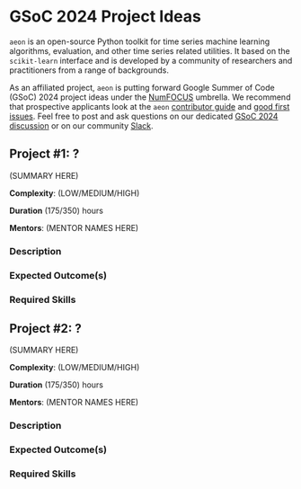 # GSoC 2024 Project Ideas

`aeon` is an open-source Python toolkit for time series machine learning algorithms, 
evaluation, and other time series related utilities. It based on the `scikit-learn` 
interface and is developed by a community of researchers and practitioners from a range 
of backgrounds.

As an affiliated project, `aeon` is putting forward Google Summer of Code (GSoC) 2024
project ideas under the [NumFOCUS](https://numfocus.org/) umbrella. We recommend that
prospective applicants look at the `aeon` [contributor guide](https://www.aeon-toolkit.org/en/stable/contributing.html#)
and [good first issues](https://github.com/aeon-toolkit/aeon/issues?q=is%3Aissue+is%3Aopen+label%3A%22good+first+issue%22). 
Feel free to post and ask questions on our dedicated [GSoC 2024 discussion](https://github.com/aeon-toolkit/aeon/discussions/1121)
or on our community [Slack](https://join.slack.com/t/aeon-toolkit/shared_invite/zt-22vwvut29-HDpCu~7VBUozyfL_8j3dLA).

## Project #1: ?

(SUMMARY HERE)

__Complexity__: (LOW/MEDIUM/HIGH)

__Duration__ (175/350) hours

__Mentors__: (MENTOR NAMES HERE)

### Description

### Expected Outcome(s)

### Required Skills

## Project #2: ?

(SUMMARY HERE)

__Complexity__: (LOW/MEDIUM/HIGH)

__Duration__ (175/350) hours

__Mentors__: (MENTOR NAMES HERE)

### Description

### Expected Outcome(s)

### Required Skills